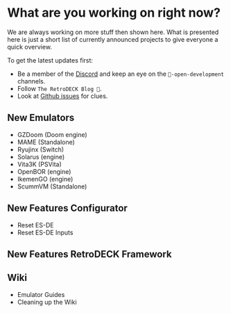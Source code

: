 # What are you working on right now?
We are always working on more stuff then shown here.
What is presented here is just a short list of currently announced projects to give everyone a quick overview.

To get the latest updates first:

- Be a member of the [Discord](https://discord.gg/Dz3szYsP8g) and keep an eye on the `🚧-open-development` channels.
- Follow `The RetroDECK Blog 📝`.
- Look at [Github issues](https://github.com/XargonWan/RetroDECK/issues/) for clues.


## New Emulators
- GZDoom (Doom engine)
- MAME (Standalone)
- Ryujinx (Switch)
- Solarus (engine)
- Vita3K (PSVita)
- OpenBOR (engine)
- IkemenGO (engine)
- ScummVM (Standalone)

## New Features Configurator

- Reset ES-DE
- Reset ES-DE Inputs

## New Features RetroDECK Framework

## Wiki

- Emulator Guides
- Cleaning up the Wiki

